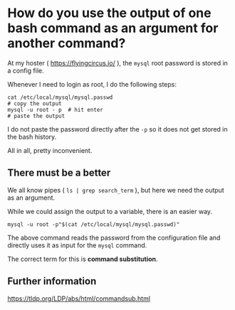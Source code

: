 # How do you use the output of one bash command as an argument for another command?

At my hoster ( https://flyingcircus.io/ ), the `mysql` root password is stored in a config file.

Whenever I need to login as root, I do the following steps:

```
cat /etc/local/mysql/mysql.passwd
# copy the output
mysql -u root - p  # hit enter
# paste the output
```
I do not paste the password directly after the `-p` so it does not get stored in the bash history.

All in all, pretty inconvenient.

## There must be a better

We all know pipes ( `ls | grep search_term` ), but here we need the output as an argument.

While we could assign the output to a variable, there is an easier way.

```
mysql -u root -p"$(cat /etc/local/mysql/mysql.passwd)"
```

The above command reads the password from the configuration file and directly uses it as input for the `mysql` command.

The correct term for this is **command substitution**.

## Further information

https://tldp.org/LDP/abs/html/commandsub.html
